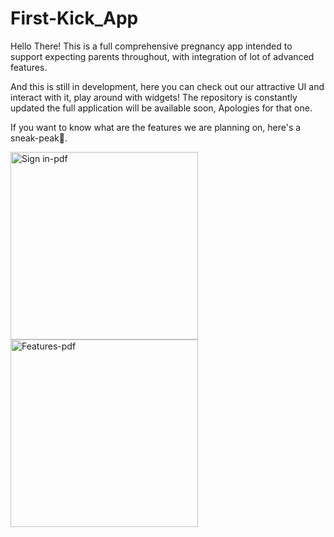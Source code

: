 # First-Kick_App
Hello There! This is a full comprehensive pregnancy app intended to support expecting parents throughout, with integration of lot of advanced features.  

And this is still in development, here you can check out our attractive UI and interact with it, play around with widgets!
The repository is constantly updated the full application will be available soon, Apologies for that one.

If you want to know what are the features we are planning on, here's a sneak-peak🤫.

<img width="300" alt="Sign in-pdf" src="https://user-images.githubusercontent.com/71513343/135491474-7888e4db-b7d4-4158-a507-528098f529dd.png"> <img width="300" alt="Features-pdf" src="https://user-images.githubusercontent.com/71513343/135491761-fda28553-9a0a-434a-8064-d91cb72fa5ec.png">
